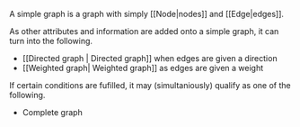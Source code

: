 A simple graph is a graph with simply [[Node|nodes]] and [[Edge|edges]].

As other attributes and information are added onto a simple graph, it can turn into the following.

- [[Directed graph | Directed graph]] when edges are given a direction
- [[Weighted graph| Weighted graph]] as edges are given a weight

If certain conditions are fufilled, it may (simultaniously) qualify as one of the following.
- Complete graph
